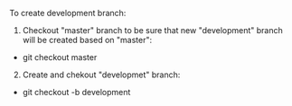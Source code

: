 To create development branch:

1) Checkout "master" branch to be sure that new "development" branch will be created based on "master":
* git checkout master

2) Create and chekout "developmet" branch:
* git checkout -b development
